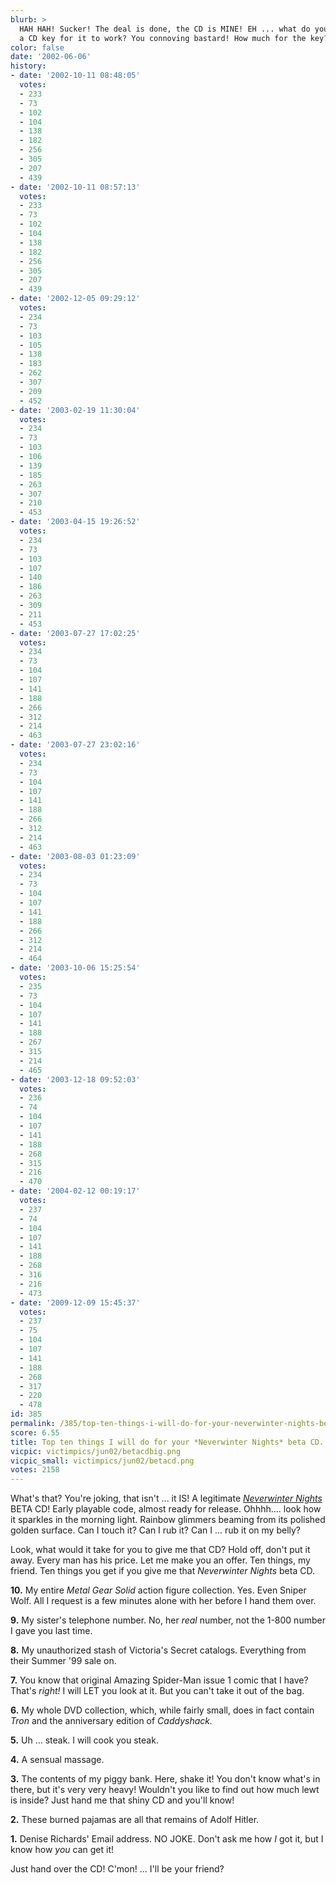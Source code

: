 ```yaml
---
blurb: >
  HAH HAH! Sucker! The deal is done, the CD is MINE! EH ... what do you mean I need
  a CD key for it to work? You connoving bastard! How much for the key?
color: false
date: '2002-06-06'
history:
- date: '2002-10-11 08:48:05'
  votes:
  - 233
  - 73
  - 102
  - 104
  - 138
  - 182
  - 256
  - 305
  - 207
  - 439
- date: '2002-10-11 08:57:13'
  votes:
  - 233
  - 73
  - 102
  - 104
  - 138
  - 182
  - 256
  - 305
  - 207
  - 439
- date: '2002-12-05 09:29:12'
  votes:
  - 234
  - 73
  - 103
  - 105
  - 138
  - 183
  - 262
  - 307
  - 209
  - 452
- date: '2003-02-19 11:30:04'
  votes:
  - 234
  - 73
  - 103
  - 106
  - 139
  - 185
  - 263
  - 307
  - 210
  - 453
- date: '2003-04-15 19:26:52'
  votes:
  - 234
  - 73
  - 103
  - 107
  - 140
  - 186
  - 263
  - 309
  - 211
  - 453
- date: '2003-07-27 17:02:25'
  votes:
  - 234
  - 73
  - 104
  - 107
  - 141
  - 188
  - 266
  - 312
  - 214
  - 463
- date: '2003-07-27 23:02:16'
  votes:
  - 234
  - 73
  - 104
  - 107
  - 141
  - 188
  - 266
  - 312
  - 214
  - 463
- date: '2003-08-03 01:23:09'
  votes:
  - 234
  - 73
  - 104
  - 107
  - 141
  - 188
  - 266
  - 312
  - 214
  - 464
- date: '2003-10-06 15:25:54'
  votes:
  - 235
  - 73
  - 104
  - 107
  - 141
  - 188
  - 267
  - 315
  - 214
  - 465
- date: '2003-12-18 09:52:03'
  votes:
  - 236
  - 74
  - 104
  - 107
  - 141
  - 188
  - 268
  - 315
  - 216
  - 470
- date: '2004-02-12 00:19:17'
  votes:
  - 237
  - 74
  - 104
  - 107
  - 141
  - 188
  - 268
  - 316
  - 216
  - 473
- date: '2009-12-09 15:45:37'
  votes:
  - 237
  - 75
  - 104
  - 107
  - 141
  - 188
  - 268
  - 317
  - 220
  - 478
id: 385
permalink: /385/top-ten-things-i-will-do-for-your-neverwinter-nights-beta-cd/
score: 6.55
title: Top ten things I will do for your *Neverwinter Nights* beta CD...
vicpic: victimpics/jun02/betacdbig.png
vicpic_small: victimpics/jun02/betacd.png
votes: 2158
---
```


What's that? You're joking, that isn't ... it IS! A legitimate
[*Neverwinter
Nights*](http://web.archive.org/web/20020606000000/http://www.rpgplanet.com/planetnw/)
BETA CD! Early playable code, almost ready for release. Ohhhh.... look
how it sparkles in the morning light. Rainbow glimmers beaming from its
polished golden surface. Can I touch it? Can I rub it? Can I ... rub it
on my belly?

Look, what would it take for you to give me that CD? Hold off, don't put
it away. Every man has his price. Let me make you an offer. Ten things,
my friend. Ten things you get if you give me that *Neverwinter Nights*
beta CD.

**10.** My entire *Metal Gear Solid* action figure collection. Yes. Even
Sniper Wolf. All I request is a few minutes alone with her before I hand
them over.

**9.** My sister's telephone number. No, her *real* number, not the
1-800 number I gave you last time.

**8.** My unauthorized stash of Victoria's Secret catalogs. Everything
from their Summer '99 sale on.

**7.** You know that original Amazing Spider-Man issue 1 comic that I
have? That's *right!* I will LET you look at it. But you can't take it
out of the bag.

**6.** My whole DVD collection, which, while fairly small, does in fact
contain *Tron* and the anniversary edition of *Caddyshack.*

**5.** Uh ... steak. I will cook you steak.

**4.** A sensual massage.

**3.** The contents of my piggy bank. Here, shake it! You don't know
what's in there, but it's very very heavy! Wouldn't you like to find out
how much lewt is inside? Just hand me that shiny CD and you'll know!

**2.** These burned pajamas are all that remains of Adolf Hitler.

**1.** Denise Richards' Email address. NO JOKE. Don't ask me how *I* got
it, but I know how *you* can get it!

Just hand over the CD! C'mon! ... I'll be your friend?